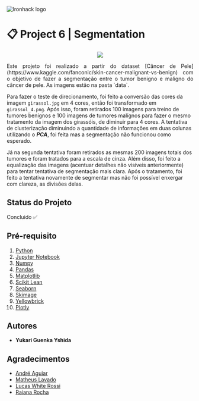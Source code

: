 ![Ironhack logo](https://i.imgur.com/1QgrNNw.png)

# 📋 Project 6 | Segmentation

<p align="center">
  <img src="https://media1.giphy.com/media/SiM1Su83stF8untgcB/giphy.gif?cid=ecf05e47e2be75bebba76a5947a1bd17951a1f5d1bb53925&rid=giphy.gif">
</p>

<p align="justify">Este projeto foi realizado a partir do dataset [Câncer de Pele](https://www.kaggle.com/fanconic/skin-cancer-malignant-vs-benign) com o objetivo de fazer a segmentação entre o tumor benigno e maligno do câncer de pele. As imagens estão na pasta `data`.

Para fazer o teste de direcionamento, foi feito a conversão das cores da imagem `girassol.jpg` em 4 cores, então foi transformado em `girassol_4.png`. Após isso, foram retirados 100 imagens para treino de tumores benígnos e 100 imagens de tumores malígnos para fazer o mesmo tratamento da imagem dos girassóis, de diminuir para 4 cores. A tentativa de clusterização diminuindo a quantidade de informações em duas colunas utilizando o ***PCA***, foi feita mas a segmentação não funcionou como esperado.


Já na segunda tentativa foram retirados as mesmas 200 imagens totais dos tumores e foram tratados para a escala de cinza. Além disso, foi feito a equalização das imagens (acentuar detalhes não visíveis anteriormente) para tentar tentativa de segmentação mais clara. Após o tratamento, foi feito a tentativa novamente de segmentar mas não foi possível enxergar com clareza, as divisões delas.</p>

## Status do Projeto
Concluido ✅

## Pré-requisito
1. [Python](https://www.python.org/)
2. [Jupyter Notebook](https://jupyter.org/try)
3. [Numpy](https://pypi.org/project/numpy/)
4. [Pandas](https://pandas.pydata.org/)
5. [Matplotlib](https://pypi.org/project/matplotlib/)
6. [Scikit Lean](https://pypi.org/project/scikit-learn/)
7. [Seaborn](https://pypi.org/project/seaborn/)
8. [Skimage](https://pypi.org/project/skimage/)
9. [Yellowbrick](https://pypi.org/project/yellowbrick/)
10. [Plotly](https://pypi.org/project/plotly/)


## Autores
+ **Yukari Guenka Yshida**

## Agradecimentos
+ [André Aguiar](https://github.com/aguiarandre)
+ [Matheus Lavado](https://github.com/matheuslavado)
+ [Lucas White Rossi](https://github.com/LucasWhiteRossi)
+ [Raiana Rocha](https://github.com/Rairocha)